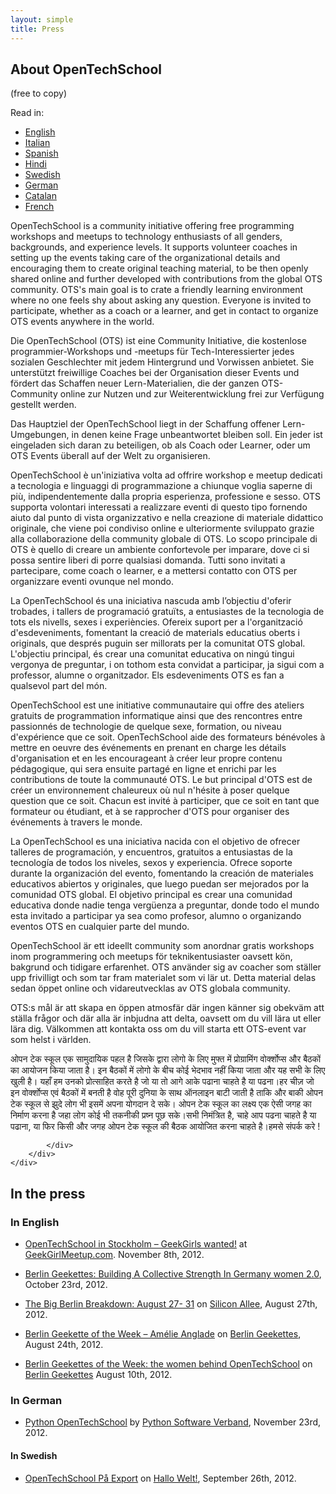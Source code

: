 ```yaml
---
layout: simple
title: Press
---
```



<section id="about">
	<h2>About OpenTechSchool</h2>
	<span>(free to copy)</span>
	<p>Read in:
		<!-- FIXME: make this inline -->
		<ul id="js-lang-selector">
			<li><a href="#js-about-eng" class="active">English</a></li>
			<li><a href="#js-about-it">Italian</a></li>
			<li><a href="#js-about-es">Spanish</a></li>
			<li><a href="#js-about-hi">Hindi</a></li>
			<li><a href="#js-about-sv">Swedish</a></li>
			<li><a href="#js-about-de">German</a></li>
			<li><a href="#js-about-cat">Catalan</a></li>
			<li><a href="#js-about-fr">French</a></li>
		</ul>
	</p>
	<div class="carousel">
		<div class="carousel-inner">
			<div class="item active" id="js-about-eng">
				<p>
					OpenTechSchool is a community initiative offering free programming workshops and meetups to technology enthusiasts of all genders, backgrounds, and experience levels. It supports volunteer coaches in setting up the events taking care of the organizational details and encouraging them to create original teaching material, to be then openly shared online and further developed with contributions from the global OTS community. OTS's main goal is to crate a friendly learning environment where no one feels shy about asking any question. Everyone is invited to participate, whether as a coach or a learner, and get in contact to organize OTS events anywhere in the world.
				</p>
			</div>
			<div class="item" id="js-about-de">
				<p>
					Die OpenTechSchool (OTS) ist eine Community Initiative, die kostenlose programmier-Workshops und -meetups für Tech-Interessierter jedes sozialen Geschlechter mit jedem Hintergrund und Vorwissen anbietet. Sie unterstützt freiwillige Coaches bei der Organisation dieser Events und fördert das Schaffen neuer Lern-Materialien, die der ganzen OTS-Community online zur Nutzen und zur Weiterentwicklung frei zur Verfügung gestellt werden.
				</p>
				<p>
					Das Hauptziel der OpenTechSchool liegt in der Schaffung offener Lern-Umgebungen, in denen keine Frage unbeantwortet bleiben soll. Ein jeder ist eingeladen sich daran zu beteiligen, ob als Coach oder Learner, oder um OTS Events überall auf der Welt zu organisieren.
				</p>
			</div>
			<div class="item" id="js-about-it">
				<p>
					OpenTechSchool è un'iniziativa volta ad offrire workshop e meetup dedicati a tecnologia e linguaggi di programmazione a chiunque voglia saperne di più, indipendentemente dalla propria esperienza, professione e sesso. OTS supporta volontari interessati a realizzare eventi di questo tipo fornendo aiuto dal punto di vista organizzativo e nella creazione di materiale didattico originale, che viene poi condiviso online e ulteriormente sviluppato grazie alla collaborazione della community globale di OTS. Lo scopo principale di OTS è quello di creare un ambiente confortevole per imparare, dove ci si possa sentire liberi di porre qualsiasi domanda. Tutti sono invitati a partecipare, come coach o learner, e a mettersi contatto con OTS per organizzare eventi ovunque nel mondo.
				</p>
			</div>
			<div class="item" id="js-about-cat">
				<p>
					La OpenTechSchool és una iniciativa nascuda amb l’objectiu d'oferir trobades, i tallers de programació gratuïts, a entusiastes de la tecnologia de tots els nivells, sexes i experiències. Ofereix suport per a l'organització d'esdeveniments, fomentant la creació de materials educatius oberts i originals, que després puguin ser millorats per la comunitat OTS global. L'objectiu principal, és crear una comunitat educativa on ningú tingui vergonya de preguntar, i on tothom esta convidat a participar, ja sigui com a professor, alumne o organitzador. Els esdeveniments OTS es fan a qualsevol part del món.
				</p>
			</div>
			<div class="item" id="js-about-fr">
				<p>
					OpenTechSchool est une initiative communautaire qui offre des ateliers gratuits de programmation informatique
					ainsi que des rencontres entre passionnés de technologie de quelque sexe, formation, ou niveau d'expérience que ce soit.
					OpenTechSchool aide des formateurs bénévoles à mettre en oeuvre des événements en prenant en charge les détails d'organisation
					et en les encourageant à créer leur propre contenu pédagogique, qui sera ensuite partagé en ligne et enrichi 
					par les contributions de toute la communauté OTS. Le but principal d'OTS est de créer un environnement chaleureux 
					où nul n'hésite à poser quelque question que ce soit. Chacun est invité à participer, que ce soit en tant que formateur ou étudiant,
					et à se rapprocher d'OTS pour organiser des événements à travers le monde. 
			</div>  <p>
			<div class="item" id="js-about-es">
				<p>
					La OpenTechSchool es una iniciativa nacida con el objetivo de ofrecer talleres de programación, y encuentros, gratuitos a entusiastas de la tecnología de todos los niveles, sexos y experiencia. Ofrece soporte durante la organización del evento, fomentando la creación de materiales educativos abiertos y originales, que luego puedan ser mejorados por la comunidad OTS global. El objetivo principal es crear una comunidad educativa donde nadie tenga vergüenza a preguntar, donde todo el mundo esta invitado a participar ya sea como profesor, alumno o organizando eventos OTS en cualquier parte del mundo.
				</p>
			</div>
			<div class="item" id="js-about-sv">
				<p>
					OpenTechSchool är ett ideellt community som anordnar gratis workshops inom programmering och meetups för teknikentusiaster oavsett kön, bakgrund och tidigare erfarenhet. OTS använder sig av coacher som ställer upp frivilligt och som tar fram materialet som vi lär ut. Detta material delas sedan öppet online och vidareutvecklas av OTS globala community.
				</p>
				<p>
					OTS:s mål är att skapa en öppen atmosfär där ingen känner sig obekväm att ställa frågor och där alla är inbjudna att delta, oavsett om du vill lära ut eller lära dig. Välkommen att kontakta oss om du vill starta ett OTS-event var som helst i världen.
				</p>
			</div>
			<div class="item" id="js-about-hi">
				ओपन टेक स्कूल एक सामुदायिक पहल है जिसके द्वारा लोगो के लिए मुफ्त में
प्रोग्रामिंग वोर्क्शोप्स और बैठकों का आयोजन किया जाता है। इन बैठकों में
लोगो के बीच कोई भेदभाव नहीं किया जाता और यह सभी के लिए खुली है। यहाँ हम
उनको प्रोत्साहित करते है जो या तो आगे आके पढाना चाहते है या पढना।हर चीज़ जो
इन वोर्क्शोप्स एवं बैठकों में बनती है वोह पूरी दुनिया के साथ ऑनलाइन बाटी
जाती है ताकि और बाकी ओपन टेक स्कूल से झुदे लोग भी इसमें अपना योगदान दे सके।
ओपन टेक स्कूल का लक्ष्य एक ऐसी जगह का निर्माण करना है जहा लोग कोई भी तकनीकी
प्रष्न पूछ सके।सभी निमंत्रित है, चाहे आप पढना चाहते है या पढाना, या फिर
किसी और जगह ओपन टेक स्कूल की बैठक आयोजित करना चाहते है।हमसे संपर्क करे !

			</div>
		</div>
	</div>
</section>

<script>
	$(function() {
		$('#js-lang-selector li a').click(function() {
			var $me = $(this),
					href = $me.attr("href"),
					$target = $(href);
			$me.parent().siblings().removeClass("active");
			$me.parent().addClass("active");

			$target.addClass("active").siblings().removeClass("active");
			return false;
		});
	});
</script>

## In the press

### In English

 * [OpenTechSchool in Stockholm – GeekGirls wanted!](http://geekgirlmeetup.com/stockholm/opentechschool-in-stockholm-geekgirls-wanted/
) at [GeekGirlMeetup.com](http://www.geekgirlmeetup.com). November 8th, 2012.

 * [Berlin Geekettes: Building A Collective Strength In Germany
 women 2.0](http://www.women2.com/berlin-geekettes-building-a-collective-strength-in-germany/
), October 23rd, 2012.

* [The Big Berlin Breakdown: August 27- 31](http://siliconallee.com/events/2012/08/27/the-big-berlin-breakdown-august-27-31) on [Silicon Allee](http://siliconallee.com/), August 27th, 2012.

* [Berlin Geekette of the Week – Amélie Anglade](http://berlingeekettes.com/post/30090123718/berlin-geekette-of-the-week) on [Berlin Geekettes](http://www.berlingeekettes.com), August 24th, 2012.

* [Berlin Geekettes of the Week: the women behind OpenTechSchool](http://berlingeekettes.com/post/29112914602/berlin-geekettes-of-the-week-the-women-behind)
on [Berlin Geekettes](http://www.berlingeekettes.com) August 10th, 2012.


### In German

* [Python OpenTechSchool](http://python-verband.org/news/python-opentechschool) by [Python Software Verband](http://python-verband.org), November 23rd, 2012.


#### In Swedish

* [OpenTechSchool På Export](https://camfia.wordpress.com/2012/09/26/open-tech-school-pa-export/) on [Hallo Welt!](https://camfia.wordpress.com/), September 26th, 2012.
